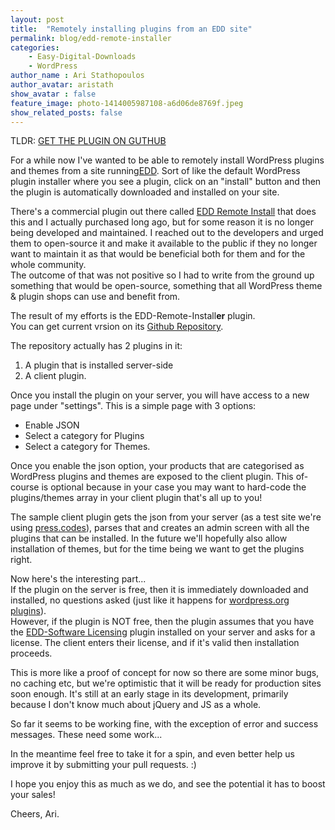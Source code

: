 ```yaml
---
layout: post
title:  "Remotely installing plugins from an EDD site"
permalink: blog/edd-remote-installer
categories:
    - Easy-Digital-Downloads
    - WordPress
author_name : Ari Stathopoulos
author_avatar: aristath
show_avatar : false
feature_image: photo-1414005987108-a6d06de8769f.jpeg
show_related_posts: false
---
```


TLDR: <a class="btn btn-primary" href="https://github.com/aristath/edd-remote-installer">GET THE PLUGIN ON GUTHUB</a>


For a while now I've wanted to be able to remotely install WordPress plugins and themes from a site running[EDD](http://easydigitaldownloads.com). Sort of like the default WordPress plugin installer where you see a plugin, click on an "install" button and then the plugin is automatically downloaded and installed on your site.

There's a commercial plugin out there called [EDD Remote Install](https://mindsharelabs.com/downloads/edd-remote-install/) that does this and I actually purchased long ago, but for some reason it is no longer being developed and maintained. I reached out to the developers and urged them to open-source it and make it available to the public if they no longer want to maintain it as that would be beneficial both for them and for the whole community.  
The outcome of that was not positive so I had to write from the ground up something that would be open-source, something that  all WordPress theme & plugin shops can use and benefit from.

The result of my efforts is the EDD-Remote-Install**er** plugin.  
You can get current vrsion on its [Github Repository](https://github.com/aristath/edd-remote-installer).

The repository actually has 2 plugins in it:

1. A plugin that is installed server-side
2. A client plugin.

Once you install the plugin on your server, you will have access to a new page under "settings".
This is a simple page with 3 options:

* Enable JSON
* Select a category for Plugins
* Select a category for Themes.

Once you enable the json option, your products that are categorised as WordPress plugins and themes are exposed to the client plugin. This of-course is optional because in your case you may want to hard-code the plugins/themes array in your client plugin that's all up to you!

The sample client plugin gets the json from your server (as a test site we're using [press.codes](http://press.codes)), parses that and creates an admin screen with all the plugins that can be installed. In the future we'll hopefully also allow installation of themes, but for the time being we want to get the plugins right.

Now here's the interesting part...  
If the plugin on the server is free, then it is immediately downloaded and installed, no questions asked (just like it happens for [wordpress.org plugins](http://wordpress.org/plugins)).  
However, if the plugin is NOT free, then the plugin assumes that you have the [EDD-Software Licensing](https://easydigitaldownloads.com/extensions/software-licensing/) plugin installed on your server and asks for a license. The client enters their license, and if it's valid then installation proceeds.

This is more like a proof of concept for now so there are some minor bugs, no caching etc, but we're optimistic that it will be ready for production sites soon enough. It's still at an early stage in its development, primarily because I don't know much about jQuery and JS as a whole.

So far it seems to be working fine, with the exception of error and success messages. These need some work...

In the meantime feel free to take it for a spin, and even better help us improve it by submitting your pull requests. :)

I hope you enjoy this as much as we do, and see the potential it has to boost your sales!

Cheers,
Ari.
